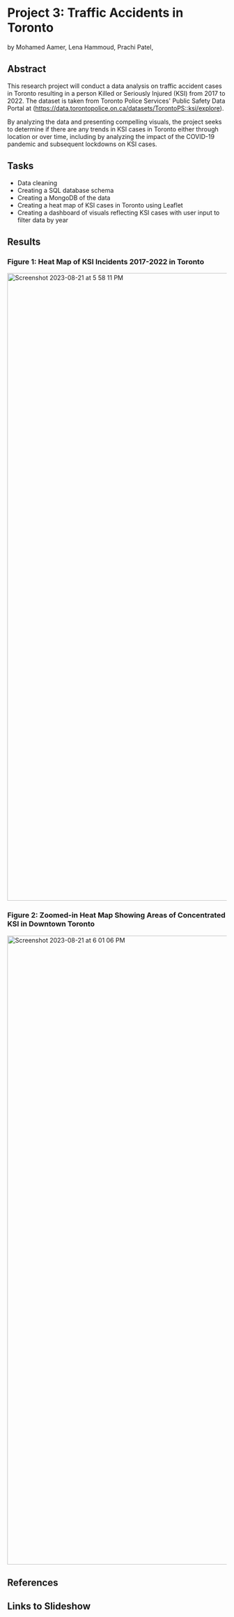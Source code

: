 # Project 3: Traffic Accidents in Toronto
by Mohamed Aamer, Lena Hammoud, Prachi Patel, 

## Abstract
This research project will conduct a data analysis on traffic accident cases in Toronto resulting in a person Killed or Seriously Injured (KSI) from 2017 to 2022. The dataset is taken from Toronto Police Services' Public Safety Data Portal at (https://data.torontopolice.on.ca/datasets/TorontoPS::ksi/explore). 

By analyzing the data and presenting compelling visuals, the project seeks to determine if there are any trends in KSI cases in Toronto either through location or over time, including by analyzing the impact of the COVID-19 pandemic and subsequent lockdowns on KSI cases.

## Tasks
- Data cleaning
- Creating a SQL database schema
- Creating a MongoDB of the data
- Creating a heat map of KSI cases in Toronto using Leaflet
- Creating a dashboard of visuals reflecting KSI cases with user input to filter data by year

## Results

### Figure 1: Heat Map of KSI Incidents 2017-2022 in Toronto
<img width="1437" alt="Screenshot 2023-08-21 at 5 58 11 PM" src="https://github.com/MAamer28/Project_3/assets/130619866/50686f2a-79b3-47e8-afea-324d18122dce">

### Figure 2: Zoomed-in Heat Map Showing Areas of Concentrated KSI in Downtown Toronto
<img width="1440" alt="Screenshot 2023-08-21 at 6 01 06 PM" src="https://github.com/MAamer28/Project_3/assets/130619866/a306865f-0a60-496b-91ac-2c7a5cffa454">

## References

## Links to Slideshow 
